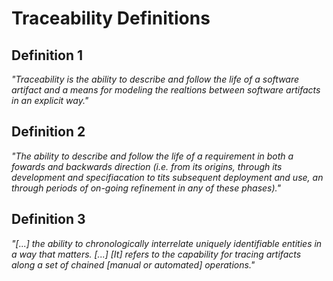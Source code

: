 # Traceability Definitions

## Definition 1
*"Traceability is the ability to describe and follow the life of a software artifact and a means for modeling the realtions between software artifacts in an explicit way."*

## Definition 2
*"The ability to describe and follow the life of a requirement in both a fowards and backwards direction (i.e. from its origins, through its development and specifiacation to tits subsequent deployment and use, an through periods of on-going refinement in any of these phases)."*

## Definition 3
*"[...] the ability to chronologically interrelate uniquely identifiable entities in a way that matters. [...] [It] refers to the capability for tracing artifacts along a set of chained [manual or automated] operations."*
